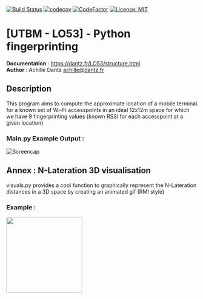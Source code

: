 
  

[![Build Status](https://travis-ci.com/Anthex/LO53FP.svg?branch=master)](https://travis-ci.com/Anthex/LO53FP)  [![codecov](https://codecov.io/gh/Anthex/LO53FP/branch/master/graph/badge.svg)](https://codecov.io/gh/Anthex/LO53FP)  [![CodeFactor](https://www.codefactor.io/repository/github/anthex/lo53fp/badge)](https://www.codefactor.io/repository/github/anthex/lo53fp)  [![License: MIT](https://img.shields.io/badge/License-MIT-yellow.svg)](https://opensource.org/licenses/MIT)

# [UTBM - LO53] - Python fingerprinting
**Documentation** : https://dantz.fr/LO53/structure.html  
**Author** : Achille Dantz <achille@dantz.fr>

## Description
This program aims to compute the approximate location of a mobile terminal for a known set of Wi-Fi accesspoints in an ideal 12x12m space for which we have 9 fingerprinting values (known RSSI for each accesspoint at a given location)

### Main.py Example Output :

![Screencap](https://dantz.fr/LO53/Capture_.PNG)

## Annex : N-Lateration 3D visualisation
visuals.py provides a cool function to graphically represent the N-Lateration distances in a 3D space by creating an animated gif (RMI style)
### Example : 
  <img src="https://dantz.fr/LO53/out.gif" width="200px">

  
